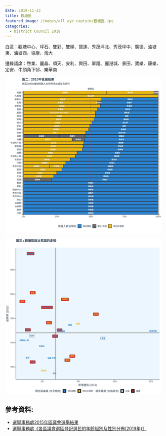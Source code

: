 ```yaml
---
date: 2019-11-23
title: 觀塘區
featured_image: /images/all_aye_captain/觀塘區.jpg
categories:
  - District Council 2019
---
```


白區：觀塘中心、坪石、雙彩、雙順、寶達、秀茂坪北、秀茂坪中、廣德、油塘東、油塘西、協康、淘大

邊緣議席：啓業、麗晶、順天、安利、興田、翠翔、麗港城、景田、寶樂、康樂、定安、牛頭角下邨、樂華南

![power_map](/images/power_map/觀塘區_power_map.jpg)

![scatter](/images/scatter/J_scatter_plot.jpg)

## 參考資料:

* [選舉事務處2015年區議會選舉結果](https://www.elections.gov.hk/dc2015/eng/results.html?1573553249469)  
* [選舉事務處《各區議會選區登記選民的年齡組別及性別分佈(2019年)》](https://www.voterregistration.gov.hk/chi/2019PR_NR%20electors_sex%20and%20age_DC_c.pdf)

